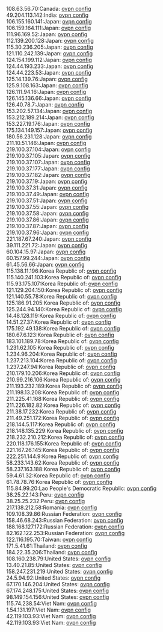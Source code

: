 108.63.56.70:Canada: [ovpn config](vpn/108_63_56_70.ovpn)  
49.204.113.142:India: [ovpn config](vpn/49_204_113_142.ovpn)  
106.155.160.141:Japan: [ovpn config](vpn/106_155_160_141.ovpn)  
106.159.164.111:Japan: [ovpn config](vpn/106_159_164_111.ovpn)  
111.96.169.52:Japan: [ovpn config](vpn/111_96_169_52.ovpn)  
112.139.200.128:Japan: [ovpn config](vpn/112_139_200_128.ovpn)  
115.30.236.205:Japan: [ovpn config](vpn/115_30_236_205.ovpn)  
121.110.242.139:Japan: [ovpn config](vpn/121_110_242_139.ovpn)  
124.154.199.112:Japan: [ovpn config](vpn/124_154_199_112.ovpn)  
124.44.193.233:Japan: [ovpn config](vpn/124_44_193_233.ovpn)  
124.44.223.53:Japan: [ovpn config](vpn/124_44_223_53.ovpn)  
125.14.139.76:Japan: [ovpn config](vpn/125_14_139_76.ovpn)  
125.9.108.163:Japan: [ovpn config](vpn/125_9_108_163.ovpn)  
126.111.94.16:Japan: [ovpn config](vpn/126_111_94_16.ovpn)  
126.145.136.66:Japan: [ovpn config](vpn/126_145_136_66.ovpn)  
126.40.78.7:Japan: [ovpn config](vpn/126_40_78_7.ovpn)  
153.202.57.134:Japan: [ovpn config](vpn/153_202_57_134.ovpn)  
153.212.189.214:Japan: [ovpn config](vpn/153_212_189_214.ovpn)  
153.227.19.176:Japan: [ovpn config](vpn/153_227_19_176.ovpn)  
175.134.149.157:Japan: [ovpn config](vpn/175_134_149_157.ovpn)  
180.56.231.128:Japan: [ovpn config](vpn/180_56_231_128.ovpn)  
211.10.51.146:Japan: [ovpn config](vpn/211_10_51_146.ovpn)  
219.100.37.104:Japan: [ovpn config](vpn/219_100_37_104.ovpn)  
219.100.37.105:Japan: [ovpn config](vpn/219_100_37_105.ovpn)  
219.100.37.107:Japan: [ovpn config](vpn/219_100_37_107.ovpn)  
219.100.37.177:Japan: [ovpn config](vpn/219_100_37_177.ovpn)  
219.100.37.182:Japan: [ovpn config](vpn/219_100_37_182.ovpn)  
219.100.37.19:Japan: [ovpn config](vpn/219_100_37_19.ovpn)  
219.100.37.31:Japan: [ovpn config](vpn/219_100_37_31.ovpn)  
219.100.37.49:Japan: [ovpn config](vpn/219_100_37_49.ovpn)  
219.100.37.51:Japan: [ovpn config](vpn/219_100_37_51.ovpn)  
219.100.37.55:Japan: [ovpn config](vpn/219_100_37_55.ovpn)  
219.100.37.58:Japan: [ovpn config](vpn/219_100_37_58.ovpn)  
219.100.37.86:Japan: [ovpn config](vpn/219_100_37_86.ovpn)  
219.100.37.87:Japan: [ovpn config](vpn/219_100_37_87.ovpn)  
219.100.37.96:Japan: [ovpn config](vpn/219_100_37_96.ovpn)  
221.187.67.240:Japan: [ovpn config](vpn/221_187_67_240.ovpn)  
39.111.221.72:Japan: [ovpn config](vpn/39_111_221_72.ovpn)  
60.104.15.97:Japan: [ovpn config](vpn/60_104_15_97.ovpn)  
60.157.99.244:Japan: [ovpn config](vpn/60_157_99_244.ovpn)  
61.45.56.66:Japan: [ovpn config](vpn/61_45_56_66.ovpn)  
115.138.11.196:Korea Republic of: [ovpn config](vpn/115_138_11_196.ovpn)  
115.140.241.103:Korea Republic of: [ovpn config](vpn/115_140_241_103.ovpn)  
115.93.175.107:Korea Republic of: [ovpn config](vpn/115_93_175_107.ovpn)  
121.129.204.150:Korea Republic of: [ovpn config](vpn/121_129_204_150.ovpn)  
121.140.55.78:Korea Republic of: [ovpn config](vpn/121_140_55_78.ovpn)  
125.186.91.205:Korea Republic of: [ovpn config](vpn/125_186_91_205.ovpn)  
125.244.94.140:Korea Republic of: [ovpn config](vpn/125_244_94_140.ovpn)  
14.48.128.119:Korea Republic of: [ovpn config](vpn/14_48_128_119.ovpn)  
14.51.27.37:Korea Republic of: [ovpn config](vpn/14_51_27_37.ovpn)  
175.192.49.138:Korea Republic of: [ovpn config](vpn/175_192_49_138.ovpn)  
180.67.6.123:Korea Republic of: [ovpn config](vpn/180_67_6_123.ovpn)  
183.101.189.78:Korea Republic of: [ovpn config](vpn/183_101_189_78.ovpn)  
1.231.62.105:Korea Republic of: [ovpn config](vpn/1_231_62_105.ovpn)  
1.234.96.204:Korea Republic of: [ovpn config](vpn/1_234_96_204.ovpn)  
1.237.213.104:Korea Republic of: [ovpn config](vpn/1_237_213_104.ovpn)  
1.237.247.94:Korea Republic of: [ovpn config](vpn/1_237_247_94.ovpn)  
210.179.10.206:Korea Republic of: [ovpn config](vpn/210_179_10_206.ovpn)  
210.99.216.106:Korea Republic of: [ovpn config](vpn/210_99_216_106.ovpn)  
211.193.232.189:Korea Republic of: [ovpn config](vpn/211_193_232_189.ovpn)  
211.198.13.208:Korea Republic of: [ovpn config](vpn/211_198_13_208.ovpn)  
211.225.41.168:Korea Republic of: [ovpn config](vpn/211_225_41_168.ovpn)  
211.226.182.82:Korea Republic of: [ovpn config](vpn/211_226_182_82.ovpn)  
211.38.17.232:Korea Republic of: [ovpn config](vpn/211_38_17_232.ovpn)  
211.49.251.172:Korea Republic of: [ovpn config](vpn/211_49_251_172.ovpn)  
218.144.5.117:Korea Republic of: [ovpn config](vpn/218_144_5_117.ovpn)  
218.148.135.229:Korea Republic of: [ovpn config](vpn/218_148_135_229.ovpn)  
218.232.210.212:Korea Republic of: [ovpn config](vpn/218_232_210_212.ovpn)  
220.118.176.155:Korea Republic of: [ovpn config](vpn/220_118_176_155.ovpn)  
221.167.26.145:Korea Republic of: [ovpn config](vpn/221_167_26_145.ovpn)  
222.251.144.9:Korea Republic of: [ovpn config](vpn/222_251_144_9.ovpn)  
58.233.143.62:Korea Republic of: [ovpn config](vpn/58_233_143_62.ovpn)  
58.237.163.188:Korea Republic of: [ovpn config](vpn/58_237_163_188.ovpn)  
59.4.61.32:Korea Republic of: [ovpn config](vpn/59_4_61_32.ovpn)  
61.78.78.76:Korea Republic of: [ovpn config](vpn/61_78_78_76.ovpn)  
115.84.99.20:Lao People's Democratic Republic: [ovpn config](vpn/115_84_99_20.ovpn)  
38.25.22.143:Peru: [ovpn config](vpn/38_25_22_143.ovpn)  
38.25.25.232:Peru: [ovpn config](vpn/38_25_25_232.ovpn)  
217.138.212.58:Romania: [ovpn config](vpn/217_138_212_58.ovpn)  
109.108.39.86:Russian Federation: [ovpn config](vpn/109_108_39_86.ovpn)  
158.46.68.243:Russian Federation: [ovpn config](vpn/158_46_68_243.ovpn)  
188.168.127.172:Russian Federation: [ovpn config](vpn/188_168_127_172.ovpn)  
82.162.122.253:Russian Federation: [ovpn config](vpn/82_162_122_253.ovpn)  
122.116.195.70:Taiwan: [ovpn config](vpn/122_116_195_70.ovpn)  
171.5.41.61:Thailand: [ovpn config](vpn/171_5_41_61.ovpn)  
184.22.35.206:Thailand: [ovpn config](vpn/184_22_35_206.ovpn)  
108.160.238.79:United States: [ovpn config](vpn/108_160_238_79.ovpn)  
13.40.21.85:United States: [ovpn config](vpn/13_40_21_85.ovpn)  
158.247.231.219:United States: [ovpn config](vpn/158_247_231_219.ovpn)  
24.5.94.92:United States: [ovpn config](vpn/24_5_94_92.ovpn)  
67.170.146.204:United States: [ovpn config](vpn/67_170_146_204.ovpn)  
67.174.248.175:United States: [ovpn config](vpn/67_174_248_175.ovpn)  
98.149.154.156:United States: [ovpn config](vpn/98_149_154_156.ovpn)  
115.74.238.54:Viet Nam: [ovpn config](vpn/115_74_238_54.ovpn)  
1.54.131.197:Viet Nam: [ovpn config](vpn/1_54_131_197.ovpn)  
42.119.103.93:Viet Nam: [ovpn config](vpn/42_119_103_93.ovpn)  
42.119.103.93:Viet Nam: [ovpn config](vpn/42_119_103_93.ovpn)  
